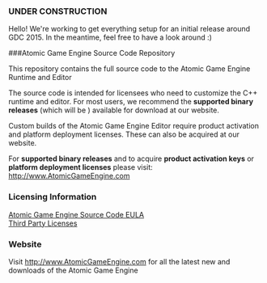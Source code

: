 ### UNDER CONSTRUCTION

Hello!  We're working to get everything setup for an initial release around GDC 2015.  In the meantime, feel free to have a look around :)

###Atomic Game Engine Source Code Repository

This repository contains the full source code to the Atomic Game Engine Runtime and Editor

The source code is intended for licensees who need to customize the C++ runtime and editor.  For most users, we recommend the **supported binary releases** (which will be ) available for download at our website.

Custom builds of the Atomic Game Engine Editor require product activation and platform deployment licenses.  These can also be acquired at our website.

For **supported binary releases** and to acquire **product activation keys** or **platform deployment licenses** please visit: http://www.AtomicGameEngine.com

### Licensing Information

[Atomic Game Engine Source Code EULA](https://github.com/AtomicGameEngine/AtomicRuntime/blob/master/LICENSE.md)  
[Third Party Licenses](https://github.com/AtomicGameEngine/AtomicRuntime/blob/master/THIRDPARTY_LICENSE.md)

### Website

Visit http://www.AtomicGameEngine.com for all the latest new and downloads of the Atomic Game Engine

